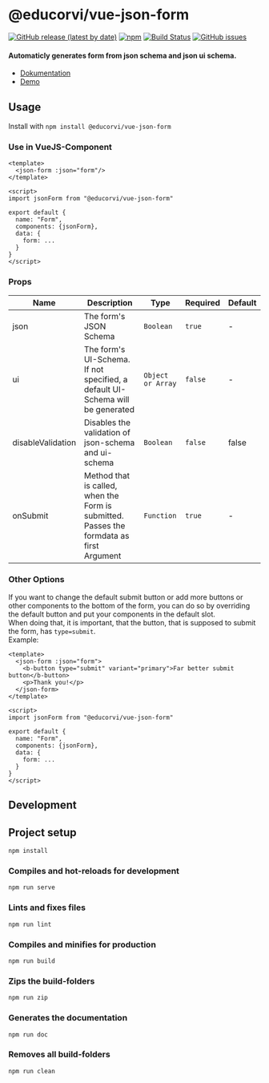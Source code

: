 # @educorvi/vue-json-form
[![GitHub release (latest by date)](https://img.shields.io/github/v/release/educorvi/vue_json_form)](https://github.com/educorvi/vue_json_form/releases/latest)
[![npm](https://img.shields.io/npm/v/@educorvi/vue-json-form)](https://www.npmjs.com/package/@educorvi/vue-json-form)
[![Build Status](https://jenkins.jp-studios.de/job/vue_json_form/job/master/badge/icon)](https://jenkins.jp-studios.de/blue/organizations/jenkins/vue_json_form/branches/)
[![GitHub issues](https://img.shields.io/github/issues/educorvi/vue_json_form)](https://github.com/educorvi/vue_json_form/issues)

#### Automaticly generates form from json schema and json ui schema.
- [Dokumentation](https://educorvi.github.io/vue_json_form/)
- [Demo](https://educorvi.github.io/vue_json_form/demo/)
## Usage
Install with `npm install @educorvi/vue-json-form`

### Use in VueJS-Component  
``` vue
<template>
  <json-form :json="form"/>
</template>

<script>
import jsonForm from "@educorvi/vue-json-form"

export default {
  name: "Form",
  components: {jsonForm},
  data: {
    form: ...
  }
}
</script>
```

### Props
|Name|Description|Type|Required|Default|
|---|---|---|---|---|
|json|The form's JSON Schema|`Boolean`|`true`|-|
|ui|The form's UI-Schema. If not specified, a default UI-Schema will be generated|`Object or Array`|`false`|-
|disableValidation|Disables the validation of json-schema and ui-schema|`Boolean`|`false`|false|
|onSubmit|Method that is called, when the Form is submitted. Passes the formdata as first Argument|`Function`|`true`|-|

### Other Options
If you want to change the default submit button or add more buttons or other components to the bottom of the form, you can do so by overriding the default button and put your components in the default slot.  
When doing that, it is important, that the button, that is supposed to submit the form, has `type=submit`.  
Example:
``` vue
<template>
  <json-form :json="form">
    <b-button type="submit" variant="primary">Far better submit button</b-button>
    <p>Thank you!</p>
  </json-form>
</template>

<script>
import jsonForm from "@educorvi/vue-json-form"

export default {
  name: "Form",
  components: {jsonForm},
  data: {
    form: ...
  }
}
</script>
```

## Development
## Project setup
```
npm install
```

### Compiles and hot-reloads for development
```
npm run serve
```

### Lints and fixes files
```
npm run lint
```

### Compiles and minifies for production
```
npm run build
```

### Zips the build-folders
```
npm run zip
```

### Generates the documentation
```
npm run doc
```

### Removes all build-folders
```
npm run clean
```
